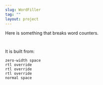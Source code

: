 ```yaml
---
slug: WordFiller
tag: ""
layout: project
---
```


Here is something that breaks word counters.
```
​‮‮‮ ​‮‮‮ ​‮‮‮ ​‮‮‮ ​‮‮‮ ​‮‮‮ ​‮‮‮ ​‮‮‮ ​‮‮‮ ​‮‮‮ ​‮‮‮ ​‮‮‮ ​‮‮‮ ​‮‮‮ ​‮‮‮ ​‮‮‮ ​‮‮‮ ​‮‮‮ ​‮‮‮ ​‮‮‮ ​‮‮‮
```
 It is built from:
 ```
zero-width space
rtl override
rtl override
rtl override
normal space
 ```